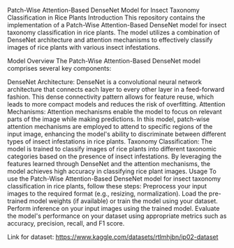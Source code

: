 Patch-Wise Attention-Based DenseNet Model for Insect Taxonomy Classification in Rice Plants
Introduction
This repository contains the implementation of a Patch-Wise Attention-Based DenseNet model for insect taxonomy classification in rice plants. The model utilizes a combination of DenseNet architecture and attention mechanisms to effectively classify images of rice plants with various insect infestations.

Model Overview
The Patch-Wise Attention-Based DenseNet model comprises several key components:

DenseNet Architecture: DenseNet is a convolutional neural network architecture that connects each layer to every other layer in a feed-forward fashion. This dense connectivity pattern allows for feature reuse, which leads to more compact models and reduces the risk of overfitting.
Attention Mechanisms: Attention mechanisms enable the model to focus on relevant parts of the image while making predictions. In this model, patch-wise attention mechanisms are employed to attend to specific regions of the input image, enhancing the model's ability to discriminate between different types of insect infestations in rice plants.
Taxonomy Classification: The model is trained to classify images of rice plants into different taxonomic categories based on the presence of insect infestations. By leveraging the features learned through DenseNet and the attention mechanisms, the model achieves high accuracy in classifying rice plant images.
Usage
To use the Patch-Wise Attention-Based DenseNet model for insect taxonomy classification in rice plants, follow these steps:
Preprocess your input images to the required format (e.g., resizing, normalization).
Load the pre-trained model weights (if available) or train the model using your dataset.
Perform inference on your input images using the trained model.
Evaluate the model's performance on your dataset using appropriate metrics such as accuracy, precision, recall, and F1 score.


Link for dataset: https://www.kaggle.com/datasets/rtlmhjbn/ip02-dataset
